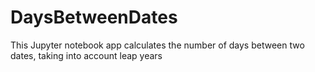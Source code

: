 # DaysBetweenDates
This Jupyter notebook app calculates the number of days between two dates, taking into account leap years
